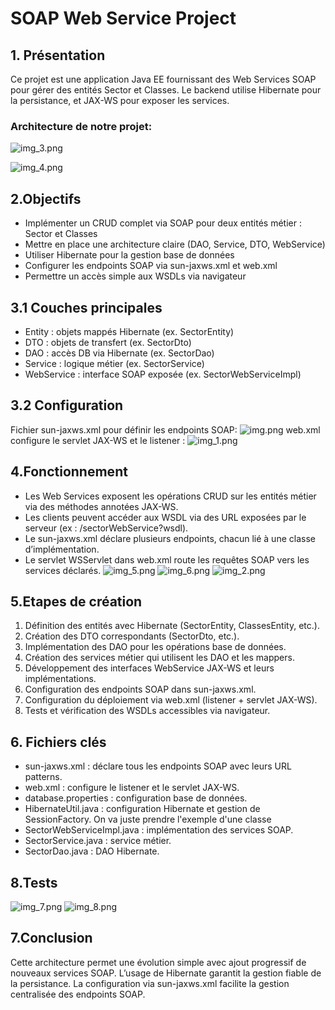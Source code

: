 # **SOAP Web Service Project**

## 1. Présentation
Ce projet est une application Java EE fournissant des Web Services SOAP pour gérer des entités Sector et Classes.
Le backend utilise Hibernate pour la persistance, et JAX-WS pour exposer les services.

### Architecture de notre projet:
![img_3.png](img_3.png)

![img_4.png](img_4.png)

## 2.Objectifs
* Implémenter un CRUD complet via SOAP pour deux entités métier : Sector et Classes
* Mettre en place une architecture claire (DAO, Service, DTO, WebService)
* Utiliser Hibernate pour la gestion base de données
* Configurer les endpoints SOAP via sun-jaxws.xml et web.xml
* Permettre un accès simple aux WSDLs via navigateur

## 3.1 Couches principales
* Entity : objets mappés Hibernate (ex. SectorEntity)
* DTO : objets de transfert (ex. SectorDto)
* DAO : accès DB via Hibernate (ex. SectorDao)
* Service : logique métier (ex. SectorService)
* WebService : interface SOAP exposée (ex. SectorWebServiceImpl)

## 3.2 Configuration
Fichier sun-jaxws.xml pour définir les endpoints SOAP:
![img.png](img.png)
web.xml configure le servlet JAX-WS et le listener :
![img_1.png](img_1.png)

## 4.Fonctionnement
* Les Web Services exposent les opérations CRUD sur les entités métier via des méthodes annotées JAX-WS.
* Les clients peuvent accéder aux WSDL via des URL exposées par le serveur (ex : /sectorWebService?wsdl).
* Le sun-jaxws.xml déclare plusieurs endpoints, chacun lié à une classe d’implémentation.
* Le servlet WSServlet dans web.xml route les requêtes SOAP vers les services déclarés.
![img_5.png](img_5.png)
![img_6.png](img_6.png)
![img_2.png](img_2.png)

## 5.Etapes de création
1. Définition des entités avec Hibernate (SectorEntity, ClassesEntity, etc.).
2. Création des DTO correspondants (SectorDto, etc.).
3. Implémentation des DAO pour les opérations base de données.
4. Création des services métier qui utilisent les DAO et les mappers.
5. Développement des interfaces WebService JAX-WS et leurs implémentations.
6. Configuration des endpoints SOAP dans sun-jaxws.xml.
7. Configuration du déploiement via web.xml (listener + servlet JAX-WS).
8. Tests et vérification des WSDLs accessibles via navigateur.

## 6. Fichiers clés
* sun-jaxws.xml : déclare tous les endpoints SOAP avec leurs URL patterns.
* web.xml : configure le listener et le servlet JAX-WS.
* database.properties : configuration base de données.
* HibernateUtil.java : configuration Hibernate et gestion de SessionFactory.
On va juste prendre l'exemple d'une classe
* SectorWebServiceImpl.java : implémentation des services SOAP.
* SectorService.java : service métier.
* SectorDao.java : DAO Hibernate.

## 8.Tests
![img_7.png](img_7.png)
![img_8.png](img_8.png)
## 7.Conclusion
Cette architecture permet une évolution simple avec ajout progressif de nouveaux services SOAP.
L’usage de Hibernate garantit la gestion fiable de la persistance.
La configuration via sun-jaxws.xml facilite la gestion centralisée des endpoints SOAP.


